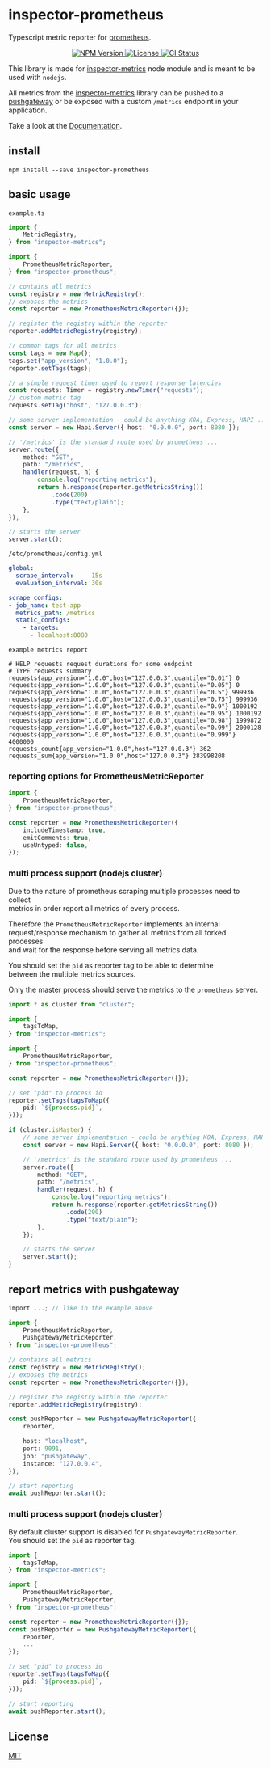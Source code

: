# inspector-prometheus
Typescript metric reporter for [prometheus](https://prometheus.io).

<p align="center">
    <a href="https://www.npmjs.org/package/inspector-prometheus">
        <img src="https://img.shields.io/npm/v/inspector-prometheus.svg" alt="NPM Version">
    </a>
    <a href="https://www.npmjs.org/package/inspector-prometheus">
        <img src="https://img.shields.io/npm/l/inspector-prometheus.svg" alt="License">
    </a>
    <a href="https://github.com/rstiller/inspector-metrics/tree/main/packages/inspector-prometheus">
        <img src="https://github.com/rstiller/inspector-metrics/workflows/CI/badge.svg" alt="CI Status">
    </a>
</p>

This library is made for [inspector-metrics](https://github.com/rstiller/inspector-metrics)
node module and is meant to be used with `nodejs`.  

All metrics from the [inspector-metrics](https://github.com/rstiller/inspector-metrics) library
can be pushed to a [pushgateway](https://github.com/prometheus/pushgateway) or be exposed with
a custom `/metrics` endpoint in your application.

Take a look at the [Documentation](https://rstiller.github.io/inspector-metrics/).

## install

`npm install --save inspector-prometheus`

## basic usage

`example.ts`
```typescript
import {
    MetricRegistry,
} from "inspector-metrics";

import {
    PrometheusMetricReporter,
} from "inspector-prometheus";

// contains all metrics
const registry = new MetricRegistry();
// exposes the metrics
const reporter = new PrometheusMetricReporter({});

// register the registry within the reporter
reporter.addMetricRegistry(registry);

// common tags for all metrics
const tags = new Map();
tags.set("app_version", "1.0.0");
reporter.setTags(tags);

// a simple request timer used to report response latencies
const requests: Timer = registry.newTimer("requests");
// custom metric tag
requests.setTag("host", "127.0.0.3");

// some server implementation - could be anything KOA, Express, HAPI ...
const server = new Hapi.Server({ host: "0.0.0.0", port: 8080 });

// '/metrics' is the standard route used by prometheus ...
server.route({
    method: "GET",
    path: "/metrics",
    handler(request, h) {
        console.log("reporting metrics");
        return h.response(reporter.getMetricsString())
            .code(200)
            .type("text/plain");
    },
});

// starts the server
server.start();
```

`/etc/prometheus/config.yml`
```yaml
global:
  scrape_interval:     15s
  evaluation_interval: 30s

scrape_configs:
- job_name: test-app
  metrics_path: /metrics
  static_configs:
    - targets:
      - localhost:8080
```

`example metrics report`
```text
# HELP requests request durations for some endpoint
# TYPE requests summary
requests{app_version="1.0.0",host="127.0.0.3",quantile="0.01"} 0
requests{app_version="1.0.0",host="127.0.0.3",quantile="0.05"} 0
requests{app_version="1.0.0",host="127.0.0.3",quantile="0.5"} 999936
requests{app_version="1.0.0",host="127.0.0.3",quantile="0.75"} 999936
requests{app_version="1.0.0",host="127.0.0.3",quantile="0.9"} 1000192
requests{app_version="1.0.0",host="127.0.0.3",quantile="0.95"} 1000192
requests{app_version="1.0.0",host="127.0.0.3",quantile="0.98"} 1999872
requests{app_version="1.0.0",host="127.0.0.3",quantile="0.99"} 2000128
requests{app_version="1.0.0",host="127.0.0.3",quantile="0.999"} 4000000
requests_count{app_version="1.0.0",host="127.0.0.3"} 362
requests_sum{app_version="1.0.0",host="127.0.0.3"} 283998208
```

### reporting options for PrometheusMetricReporter

```typescript
import {
    PrometheusMetricReporter,
} from "inspector-prometheus";

const reporter = new PrometheusMetricReporter({
    includeTimestamp: true,
    emitComments: true,
    useUntyped: false,
});
```

### multi process support (nodejs cluster)

Due to the nature of prometheus scraping multiple processes need to collect  
metrics in order report all metrics of every process.  

Therefore the `PrometheusMetricReporter` implements an internal  
request/response mechanism to gather all metrics from all forked processes  
and wait for the response before serving all metrics data.  

You should set the `pid` as reporter tag to be able to determine  
between the multiple metrics sources.  

Only the master process should serve the metrics to the `prometheus` server.  

```typescript
import * as cluster from "cluster";

import {
    tagsToMap,
} from "inspector-metrics";

import {
    PrometheusMetricReporter,
} from "inspector-prometheus";

const reporter = new PrometheusMetricReporter({});

// set "pid" to process id
reporter.setTags(tagsToMap({
    pid: `${process.pid}`,
}));

if (cluster.isMaster) {
    // some server implementation - could be anything KOA, Express, HAPI ...
    const server = new Hapi.Server({ host: "0.0.0.0", port: 8080 });

    // '/metrics' is the standard route used by prometheus ...
    server.route({
        method: "GET",
        path: "/metrics",
        handler(request, h) {
            console.log("reporting metrics");
            return h.response(reporter.getMetricsString())
                .code(200)
                .type("text/plain");
        },
    });

    // starts the server
    server.start();
}
```

## report metrics with pushgateway

```typescript
import ...; // like in the example above

import {
    PrometheusMetricReporter,
    PushgatewayMetricReporter,
} from "inspector-prometheus";

// contains all metrics
const registry = new MetricRegistry();
// exposes the metrics
const reporter = new PrometheusMetricReporter({});

// register the registry within the reporter
reporter.addMetricRegistry(registry);

const pushReporter = new PushgatewayMetricReporter({
    reporter,

    host: "localhost",
    port: 9091,
    job: "pushgateway",
    instance: "127.0.0.4",
});

// start reporting
await pushReporter.start();
```

### multi process support (nodejs cluster)

By default cluster support is disabled for `PushgatewayMetricReporter`.  
You should set the `pid` as reporter tag.  

```typescript
import {
    tagsToMap,
} from "inspector-metrics";

import {
    PrometheusMetricReporter,
    PushgatewayMetricReporter,
} from "inspector-prometheus";

const reporter = new PrometheusMetricReporter({});
const pushReporter = new PushgatewayMetricReporter({
    reporter,
    ...
});

// set "pid" to process id
reporter.setTags(tagsToMap({
    pid: `${process.pid}`,
}));

// start reporting
await pushReporter.start();
```

## License

[MIT](https://www.opensource.org/licenses/mit-license.php)
